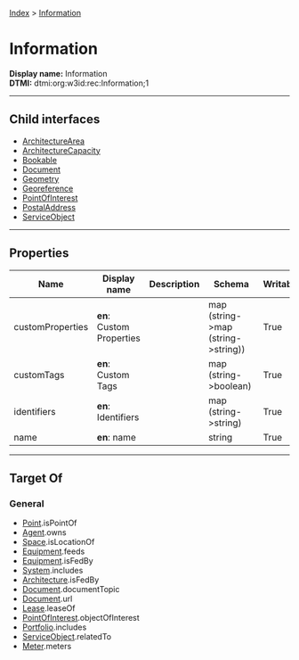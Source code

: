 [Index](../index.md) > [Information](#)
# Information

**Display name:** Information<br />
**DTMI:** dtmi:org:w3id:rec:Information;1

---

## Child interfaces
* [ArchitectureArea](ArchitectureArea.md)
* [ArchitectureCapacity](ArchitectureCapacity.md)
* [Bookable](Bookable.md)
* [Document](Document/Document.md)
* [Geometry](Geometry/Geometry.md)
* [Georeference](Georeference/Georeference.md)
* [PointOfInterest](PointOfInterest.md)
* [PostalAddress](PostalAddress.md)
* [ServiceObject](ServiceObject/ServiceObject.md)

---

## Properties

|Name|Display name|Description|Schema|Writable|
|-|-|-|-|-|
|customProperties|**en**: Custom Properties||map (string->map (string->string))|True|
|customTags|**en**: Custom Tags||map (string->boolean)|True|
|identifiers|**en**: Identifiers||map (string->string)|True|
|name|**en**: name||string|True|

---

## Target Of
### General
* [Point](../Point/Point.md).isPointOf
* [Agent](../Agent/Agent.md).owns
* [Space](../Space/Space.md).isLocationOf
* [Equipment](../Asset/Equipment/Equipment.md).feeds
* [Equipment](../Asset/Equipment/Equipment.md).isFedBy
* [System](../Collection/System/System.md).includes
* [Architecture](../Space/Architecture/Architecture.md).isFedBy
* [Document](Document/Document.md).documentTopic
* [Document](Document/Document.md).url
* [Lease](../Event/Lease.md).leaseOf
* [PointOfInterest](PointOfInterest.md).objectOfInterest
* [Portfolio](../Collection/Portfolio.md).includes
* [ServiceObject](ServiceObject/ServiceObject.md).relatedTo
* [Meter](../Asset/Equipment/Meter/Meter.md).meters
